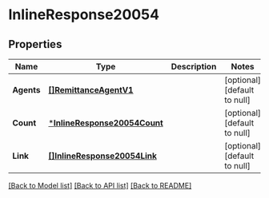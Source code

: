 # InlineResponse20054

## Properties
Name | Type | Description | Notes
------------ | ------------- | ------------- | -------------
**Agents** | [**[]RemittanceAgentV1**](Remittance_agent.v1.md) |  | [optional] [default to null]
**Count** | [***InlineResponse20054Count**](inline_response_200_54_count.md) |  | [optional] [default to null]
**Link** | [**[]InlineResponse20054Link**](inline_response_200_54_link.md) |  | [optional] [default to null]

[[Back to Model list]](../README.md#documentation-for-models) [[Back to API list]](../README.md#documentation-for-api-endpoints) [[Back to README]](../README.md)

